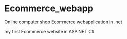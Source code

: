 # Ecommerce_webapp
Online computer shop Ecommerce webapplication in .net

my first Ecommerce website in ASP.NET C# 
